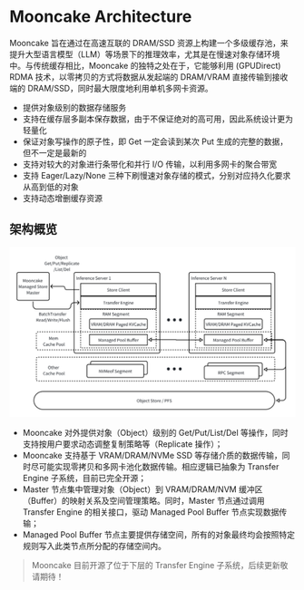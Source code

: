 # Mooncake Architecture

Mooncake 旨在通过在高速互联的 DRAM/SSD 资源上构建一个多级缓存池，来提升大型语言模型（LLM）等场景下的推理效率，尤其是在慢速对象存储环境中。与传统缓存相比，Mooncake 的独特之处在于，它能够利用 (GPUDirect) RDMA 技术，以零拷贝的方式将数据从发起端的 DRAM/VRAM 直接传输到接收端的 DRAM/SSD，同时最大限度地利用单机多网卡资源。

- 提供对象级别的数据存储服务
- 支持在缓存层多副本保存数据，由于不保证绝对的高可用，因此系统设计更为轻量化
- 保证对象写操作的原子性，即 Get 一定会读到某次 Put 生成的完整的数据，但不一定是最新的
- 支持对较大的对象进行条带化和并行 I/O 传输，以利用多网卡的聚合带宽
- 支持 Eager/Lazy/None 三种下刷慢速对象存储的模式，分别对应持久化要求从高到低的对象
- 支持动态增删缓存资源

## 架构概览
![architecture](../../image/mooncake-store.png)
- Mooncake 对外提供对象（Object）级别的 Get/Put/List/Del 等操作，同时支持按用户要求动态调整复制策略等（Replicate 操作）；
- Mooncake 支持基于 VRAM/DRAM/NVMe SSD 等存储介质的数据传输，同时尽可能实现零拷贝和多网卡池化数据传输。相应逻辑已抽象为 Transfer Engine 子系统，目前已完全开源；
- Master 节点集中管理对象（Object）到 VRAM/DRAM/NVM 缓冲区（Buffer）的映射关系及空间管理策略。同时，Master 节点通过调用 Transfer Engine 的相关接口，驱动 Managed Pool Buffer 节点实现数据传输；
- Managed Pool Buffer 节点主要提供存储空间，所有的对象最终均会按照特定规则写入此类节点所分配的存储空间内。

> Mooncake 目前开源了位于下层的 Transfer Engine 子系统，后续更新敬请期待！
